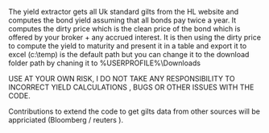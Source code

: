 The yield extractor gets all Uk standard gilts from the HL website and computes the bond yield assuming that all bonds pay twice a year. 
It computes the dirty price which is the clean price of the bond which is offered by your broker + any accrued interest. 
It is then using the dirty price to compute the yield to maturity and present it in a table and export it to excel (c:\temp) is the default path but you can change it to the download folder path by chaning it to %USERPROFILE%\Downloads

USE AT YOUR OWN RISK, I DO NOT TAKE ANY RESPONSIBILITY TO INCORRECT YIELD CALCULATIONS , BUGS OR OTHER ISSUES WITH THE CODE. 

Contributions to extend the code to get gilts data from other sources will be appriciated (Bloomberg / reuters ).
